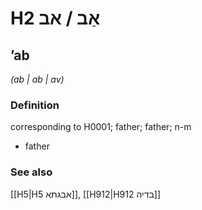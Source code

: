 # H2 אַב / אב

## ʼab

_(ab | ab | av)_

### Definition

corresponding to H0001; father; father; n-m

- father

### See also

[[H5|H5 אבגתא]], [[H912|H912 בדיה]]

